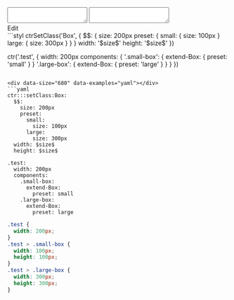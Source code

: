 <!-- gen:false -->

<div data-size="680" class="code-cont" data-example="basic">
    <div class="code">
        <div class="code-wrap">
            <textarea id="stylus"></textarea>
            <textarea id="css"></textarea>
            <div class="edit-code">
                <span>Edit</span>
            </div>
        </div>
    </div>
</div>

<div data-size="680" data-examples="stylus"></div>
```styl
ctrSetClass('Box', {
  $$: {
    size: 200px
    preset: {
      small: {
        size: 100px
      }
      large: {
        size: 300px
      }
    }
  }
  width: '$size$'
  height: '$size$'
})

ctr('.test', {
  width: 200px
  components: {
    '.small-box': {
      extend-Box: {
        preset: 'small'
      }
    }
    '.large-box': {
      extend-Box: {
        preset: 'large'
      }
    }
  }
})
```

<div data-size="680" data-examples="yaml"></div>
```yaml
ctr:::setClass:Box:
  $$:
    size: 200px
    preset:
      small:
        size: 100px
      large:
        size: 300px
  width: $size$
  height: $size$

.test:
  width: 200px
  components:
    .small-box:
      extend-Box:
        preset: small
    .large-box:
      extend-Box:
        preset: large
```


```css
.test {
  width: 200px;
}
.test > .small-box {
  width: 100px;
  height: 100px;
}
.test > .large-box {
  width: 300px;
  height: 300px;
}
```
<div class="cf"></div>
